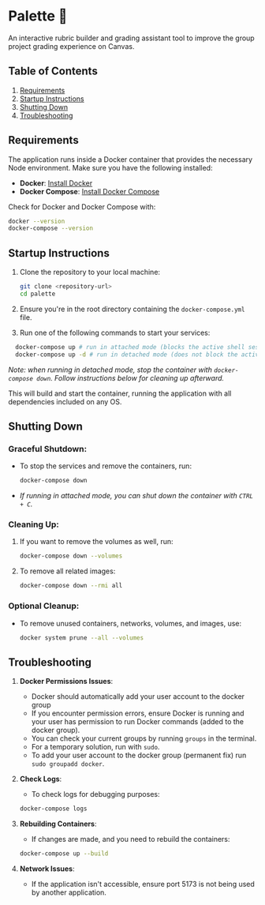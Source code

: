 # Palette :art:

An interactive rubric builder and grading assistant tool to improve the group project grading experience on Canvas.

## Table of Contents

1. [Requirements](#requirements)
2. [Startup Instructions](#startup-instructions)
3. [Shutting Down](#shutting-down)
4. [Troubleshooting](#troubleshooting)

## Requirements

The application runs inside a Docker container that provides the necessary Node environment. Make sure you have the
following installed:

- **Docker**: [Install Docker](https://docs.docker.com/get-docker/)
- **Docker Compose**: [Install Docker Compose](https://docs.docker.com/compose/install/)

Check for Docker and Docker Compose with:

```bash
docker --version
docker-compose --version
```

## Startup Instructions

1. Clone the repository to your local machine:
   ```bash
   git clone <repository-url>
   cd palette
   ```

2. Ensure you're in the root directory containing the `docker-compose.yml` file.

3. Run one of the following commands to start your services:

```bash
  docker-compose up # run in attached mode (blocks the active shell session)
  docker-compose up -d # run in detached mode (does not block the active shell session)
 ```
 _Note: when running in detached mode, stop the container with `docker-compose down`. Follow instructions below for 
 cleaning up afterward._

This will build and start the container, running the application with all dependencies included on any OS.

## Shutting Down

### Graceful Shutdown:

- To stop the services and remove the containers, run:
   ```bash
   docker-compose down
   ```
- _If running in attached mode, you can shut down the container with `CTRL + C`._

### Cleaning Up:

1. If you want to remove the volumes as well, run:
   ```bash
   docker-compose down --volumes
   ```

2. To remove all related images:
   ```bash
   docker-compose down --rmi all
   ```

### Optional Cleanup:

- To remove unused containers, networks, volumes, and images, use:
   ```bash
   docker system prune --all --volumes
   ```

## Troubleshooting

1. **Docker Permissions Issues**:
   - Docker should automatically add your user account to the docker group
   - If you encounter permission errors, ensure Docker is running and your user has permission to run Docker commands 
         (added to the docker group).
   - You can check your current groups by running `groups` in the terminal.  
   - For a temporary solution, run with `sudo`.
   - To add your user account to the docker group (permanent fix) run `sudo groupadd docker`.

2. **Check Logs**:  
   - To check logs for debugging purposes:
   ```bash
   docker-compose logs
   ```

3. **Rebuilding Containers**:  
   - If changes are made, and you need to rebuild the containers:
   ```bash
   docker-compose up --build
   ```

4. **Network Issues**:  
   - If the application isn't accessible, ensure port 5173 is not being used by another application.

